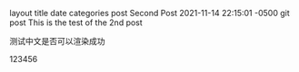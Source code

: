 layout	title	date	categories
post
Second Post
2021-11-14 22:15:01 -0500
git post
This is the test of the 2nd post

测试中文是否可以渲染成功

123456

